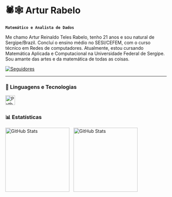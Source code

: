# 🕷🕸 Artur Rabelo

**`Matemático e Analista de Dados`**

Me chamo Artur Reinaldo Teles Rabelo, tenho 21 anos e sou natural de Sergipe/Brazil. Concluí o ensino médio no SESI/CEFEM, com o curso técnico em Redes de computadores. Atualmente, estou cursando Matemática Aplicada e Computacional na Universidade Federal de Sergipe. Sou amante das artes e da matemática de todas as coisas.

<p align="left">
    </a>
    <a href="https://github.com/ArturRabelo-MathCoder?tab=followers">
        <img 
            alt="Seguidores" 
            title="Me siga no GitHub" 
            src="https://custom-icon-badges.demolab.com/github/followers/ArturRabelo-MathCoder?color=236ad3&labelColor=1155ba&style=for-the-badge&logo=github&label=Seguidores&logoColor=white"
        />
    </a>
</p>

---

### 🤖 Linguagens e Tecnologias

<img 
    align="left" 
    alt="Python" 
    title="Python"
    width="30px" 
    style="padding-right: 10px;" 
    src="https://cdn.jsdelivr.net/gh/devicons/devicon@latest/icons/python/python-original.svg" 
/>

<br/>
<br/>

### 📊 Estatísticas

<p>
  <img 
    align="left" 
    alt="GitHub Stats" 
    height="200" 
    style="padding-right: 10px;" 
    src="https://github-readme-stats.vercel.app/api?username=Larissakich&show_icons=true&theme=tokyonight&include_all_commits=true&locale=pt-br" 
  />

<img 
      align="left" 
      alt="GitHub Stats" 
      height="200" 
      src="https://github-readme-stats.vercel.app/api/top-langs/?username=larissakich&theme=tokyonight&layout=compact&custom_title=Tecnologias&langs_count=9" 
  />

</p>

